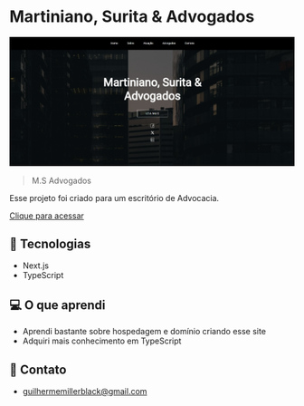 # Martiniano, Surita & Advogados

![preview](./preview.jpeg)

> M.S Advogados

Esse projeto foi criado para um escritório de Advocacia. 

[Clique para acessar](https://martiniano-surita.vercel.app/)


## 🚀 Tecnologias

- Next.js
- TypeScript


## 💻 O que aprendi

- Aprendi bastante sobre hospedagem e domínio criando esse site
- Adquiri mais conhecimento em TypeScript

## 📨 Contato

- guilhermemillerblack@gmail.com